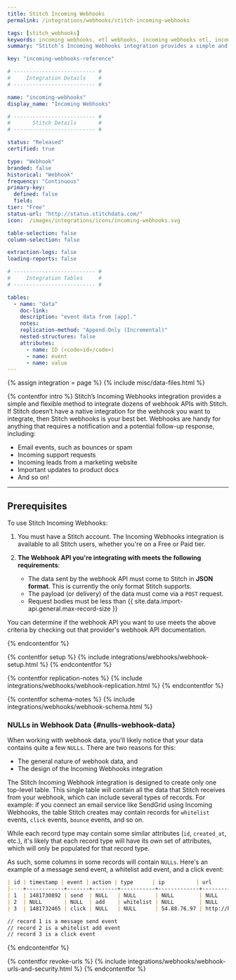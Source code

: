```yaml
---
title: Stitch Incoming Webhooks
permalink: /integrations/webhooks/stitch-incoming-webhooks

tags: [stitch_webhooks]
keywords: incoming webhooks, etl webhooks, incoming webhooks etl, incoming webhooks schema, stitch webhooks, webhooks
summary: "Stitch’s Incoming Webhooks integration provides a simple and flexible method to integrate dozens of webhook APIs with Stitch. This guide will walk you through how to set up a generic Incoming Webhook integration, how replication works, and what data you can expect to see."

key: "incoming-webhooks-reference"

# -------------------------- #
#     Integration Details    #
# -------------------------- #

name: "incoming-webhooks"
display_name: "Incoming Webhooks"

# -------------------------- #
#       Stitch Details       #
# -------------------------- #

status: "Released"
certified: true

type: "Webhook"
branded: false
historical: "Webhook"
frequency: "Continuous"
primary-key:
  defined: false
  field: 
tier: "Free"
status-url: "http://status.stitchdata.com/"
icon:  /images/integrations/icons/incoming-webhooks.svg

table-selection: false
column-selection: false

extraction-logs: false
loading-reports: false

# -------------------------- #
#     Integration Tables     #
# -------------------------- #

tables:
  - name: "data"
    doc-link: 
    description: "event data from [app]."
    notes: 
    replication-method: "Append-Only (Incremental)"
    nested-structures: false
    attributes:
      - name: ID (<code>id</code>)
      - name: event
      - name: value
---
```

{% assign integration = page %}
{% include misc/data-files.html %}

{% contentfor intro %}
Stitch’s Incoming Webhooks integration provides a simple and flexible method to integrate dozens of webhook APIs with Stitch. If Stitch doesn’t have a native integration for the webhook you want to integrate, then Stitch webhooks is your best bet. Webhooks are handy for anything that requires a notification and a potential follow-up response, including:

- Email events, such as bounces or spam
- Incoming support requests
- Incoming leads from a marketing website
- Important updates to product docs
- And so on!

---

## Prerequisites

To use Stitch Incoming Webhooks:

1. You must have a Stitch account. The Incoming Webhooks integration is available to all Stitch users, whether you're on a Free or Paid tier.

2. **The Webhook API you're integrating with meets the following requirements**:
   - The data sent by the webhook API must come to Stitch in **JSON format**. This is currently the only format Stitch supports.
   - The payload (or delivery) of the data must come via a `POST` request.
   - Request bodies must be less than {{ site.data.import-api.general.max-record-size }}

You can determine if the webhook API you want to use meets the above criteria by checking out that provider's webhook API documentation.

{% endcontentfor %}

{% contentfor setup %}
{% include integrations/webhooks/webhook-setup.html %}
{% endcontentfor %}



{% contentfor replication-notes %}
{% include integrations/webhooks/webhook-replication.html %}
{% endcontentfor %}



{% contentfor schema-notes %}
{% include integrations/webhooks/webhook-schema.html %}

### NULLs in Webhook Data {#nulls-webhook-data}

When working with webhook data, you'll likely notice that your data contains quite a few `NULLs`. There are two reasons for this: 

- The general nature of webhook data, and
- The design of the Incoming Webhooks integration

The Stitch Incoming Webhook integration is designed to create only one top-level table. This single table will contain all the data that Stitch receives from your webhook, which can include several types of records. For example: if you connect an email service like SendGrid using Incoming Webhooks, the table Stitch creates may contain records for `whitelist` events, `click` events, `bounce` events, and so on.

While each record type may contain some similar attributes (`id`, `created_at`, etc.), it's likely that each record type will have its own set of attributes, which will only be populated for that record type.

As such, some columns in some records will contain `NULLs`. Here's an example of a message send event, a whitelist add event, and a click event:

```markdown
| id | timestamp | event | action | type      | ip          | url           |
|----+------------+-------+--------+-----------+-------------+---------------|
| 1  | 1481730892 | send  | NULL   | NULL      | NULL        | NULL          |
| 2  | NULL       | NULL  | add    | whitelist | NULL        | NULL          |
| 3  | 1481732465 | click | NULL   | NULL      | 54.88.76.97 | http://hi.com |

// record 1 is a message send event
// record 2 is a whitelist add event
// record 3 is a click event
```

{% endcontentfor %}



{% contentfor revoke-urls %}
{% include integrations/webhooks/webhook-urls-and-security.html %}
{% endcontentfor %}